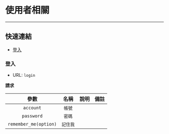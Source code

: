 # 使用者相關
<!-- omit in toc -->
----

## 快速連結 
<!-- omit in toc -->

- [登入](#%e7%99%bb%e5%85%a5)

### 登入

- URL: `login`

**請求**

|         參數          |   名稱   |  說明  | 備註   |
| :-------------------: | :------: | :----: | ------ |
|       `account`       |  `帳號`  | &nbsp; | &nbsp; |
|      `password`       |  `密碼`  | &nbsp; | &nbsp; |
| `remember_me(option)` | `記住我` | &nbsp; | &nbsp; |